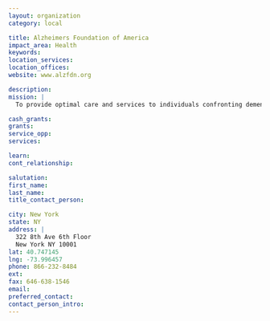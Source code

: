 ```yaml
---
layout: organization
category: local

title: Alzheimers Foundation of America
impact_area: Health
keywords: 
location_services: 
location_offices: 
website: www.alzfdn.org

description: 
mission: |
  To provide optimal care and services to individuals confronting dementia, and to their caregivers and families—through member organizations dedicated to improving quality of life.

cash_grants: 
grants: 
service_opp: 
services: 

learn: 
cont_relationship: 

salutation: 
first_name: 
last_name: 
title_contact_person: 

city: New York
state: NY
address: |
  322 8th Ave 6th Floor    
  New York NY 10001
lat: 40.747145
lng: -73.996457
phone: 866-232-8484
ext: 
fax: 646-638-1546
email: 
preferred_contact: 
contact_person_intro: 
---
```

